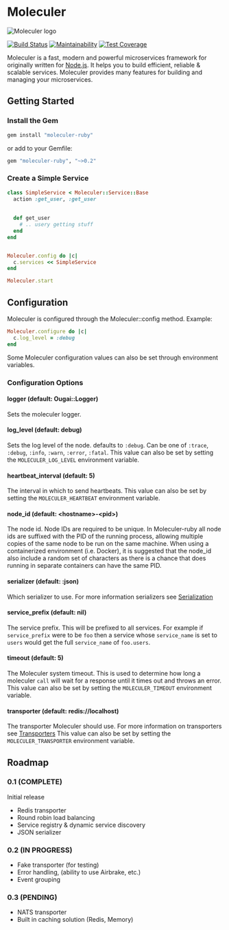 # Moleculer
![Moleculer logo](https://github.com/moleculerjs/moleculer/raw/master/docs/assets/logo.png)

[![Build Status](https://travis-ci.org/moleculer-ruby/moleculer.svg?branch=develop)](https://travis-ci.org/moleculer-ruby/moleculer)
[![Maintainability](https://api.codeclimate.com/v1/badges/d4211bbefca62cb4c10e/maintainability)](https://codeclimate.com/github/moleculer-ruby/moleculer/maintainability)
[![Test Coverage](https://api.codeclimate.com/v1/badges/d4211bbefca62cb4c10e/test_coverage)](https://codeclimate.com/github/moleculer-ruby/moleculer/test_coverage)

Moleculer is a fast, modern and powerful microservices framework for originally written for [Node.js](). It helps you to 
build efficient, reliable & scalable services. Moleculer provides many features for building and managing your 
microservices.


## Getting Started
### Install the Gem

```ruby
gem install "moleculer-ruby"
```

or add to your Gemfile:

```ruby
gem "moleculer-ruby", "~>0.2"
```

### Create a  Simple Service

```ruby
class SimpleService < Moleculer::Service::Base
  action :get_user, :get_user
  
  
  def get_user
    # .. usery getting stuff
  end
end


Moleculer.config do |c|
  c.services << SimpleService
end

Moleculer.start

```


## Configuration

Moleculer is configured through the Moleculer::config method. Example:

```ruby
Moleculer.configure do |c|
  c.log_level = :debug
end
```

Some Moleculer configuration values can also be set through environment variables.

### Configuration Options

#### logger (default: Ougai::Logger)
Sets the moleculer logger.

#### log_level (default: debug)
Sets the log level of the node. defaults to `:debug`. Can be one of `:trace`, `:debug`, `:info`, `:warn`, `:error`, 
`:fatal`. This value can also be set by setting the `MOLECULER_LOG_LEVEL` environment variable.

#### heartbeat_interval (default: 5)
The interval in which to send heartbeats. This value can also be set by setting the `MOLECULER_HEARTBEAT` environment variable.

#### node_id (default: \<hostname\>-\<pid\>)
The node id. Node IDs are required to be unique. In Moleculer-ruby all node ids are suffixed with the PID of the 
running process, allowing multiple copies of the same node to be run on the same machine. When using a containerized
environment (i.e. Docker), it is suggested that the node_id also include a random set of characters as there is a chance
that does running in separate containers can have the same PID.

#### serializer (default: :json)
Which serializer to use. For more information serializers see [Serialization](https://moleculer.services/docs/0.13/networking.html#Serialization)

#### service_prefix (default: nil)
The service prefix. This will be prefixed to all services. For example if `service_prefix` were to be `foo` then a
service whose `service_name` is set to `users` would get the full `service_name` of `foo.users`.

#### timeout (default: 5)
The Moleculer system timeout. This is used to determine how long a moleculer `call` will wait for a response until it
times out and throws an error. This value can also be set by setting the `MOLECULER_TIMEOUT` environment variable.

#### transporter (default: redis://localhost)
The transporter Moleculer should use. For more information on transporters see [Transporters](https://moleculer.services/docs/0.13/networking.html#Transporters)
This value can also be set by setting the `MOLECULER_TRANSPORTER` environment variable.


## Roadmap

### 0.1 (COMPLETE)
Initial release

* Redis transporter
* Round robin load balancing
* Service registry & dynamic service discovery
* JSON serializer

### 0.2 (IN  PROGRESS)
* Fake transporter (for testing)
* Error handling, (ability to use Airbrake, etc.)
* Event grouping

### 0.3 (PENDING)
* NATS transporter
* Built in caching solution (Redis, Memory)
